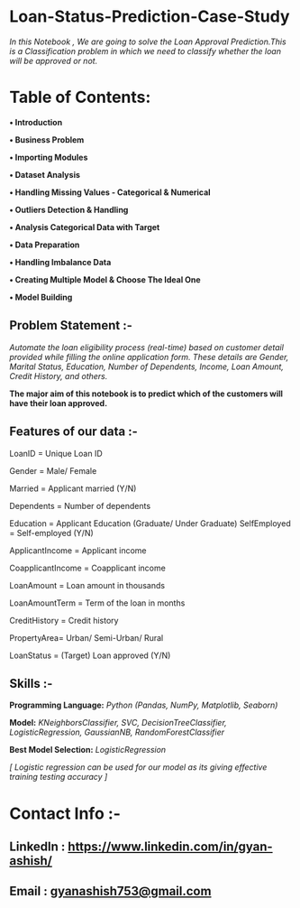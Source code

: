 # Loan-Status-Prediction-Case-Study

_In this Notebook , We are going to solve the Loan Approval Prediction.This is a Classification problem in which we need to classify whether the loan will be approved or not._

# **Table of Contents:**

**• Introduction**

**• Business Problem**

**• Importing Modules**

**• Dataset Analysis**

**• Handling Missing Values - Categorical & Numerical**

**• Outliers Detection & Handling**

**• Analysis Categorical Data with Target**

**• Data Preparation**

**• Handling Imbalance Data**

**• Creating Multiple Model & Choose The Ideal One**

**• Model Building**

## Problem Statement :-
_Automate the loan eligibility process (real-time) based on customer detail provided while filling the online application form. These details are Gender, Marital Status, Education, Number of Dependents, Income, Loan Amount, Credit History, and others._

**The major aim of this notebook is to predict which of the customers will have their loan approved.**

## Features of our data :-
LoanID = Unique Loan ID

Gender = Male/ Female

Married = Applicant married (Y/N)

Dependents = Number of dependents

Education = Applicant Education (Graduate/ Under Graduate)
SelfEmployed = Self-employed (Y/N)

ApplicantIncome = Applicant income

CoapplicantIncome = Coapplicant income

LoanAmount = Loan amount in thousands

LoanAmountTerm = Term of the loan in months

CreditHistory = Credit history

PropertyArea= Urban/ Semi-Urban/ Rural

LoanStatus = (Target) Loan approved (Y/N)

## Skills :-
**Programming Language:** *Python (Pandas, NumPy, Matplotlib, Seaborn)*

**Model:** *KNeighborsClassifier, SVC, DecisionTreeClassifier, LogisticRegression, GaussianNB, RandomForestClassifier*

**Best Model Selection:** *LogisticRegression*

_[ Logistic regression can be used for our model as its giving effective training testing accuracy ]_

# Contact Info :-

## Linkedln : https://www.linkedin.com/in/gyan-ashish/

## Email : gyanashish753@gmail.com
